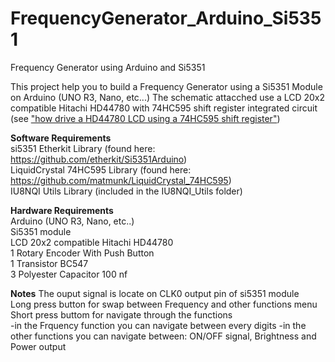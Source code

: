 # FrequencyGenerator_Arduino_Si5351
Frequency Generator using Arduino and Si5351

This project help you to build a Frequency Generator using a Si5351 Module on Arduino (UNO R3, Nano, etc...)
The schematic attacched use a LCD 20x2 compatible Hitachi HD44780 with 74HC595 shift register integrated circuit (see ["how drive a HD44780 LCD using a 74HC595 shift register"](https://www.google.com/search?q=how+drive+a+HD44780+LCD+using+a+74HC595+shift+register))

**Software Requirements**<br>
si5351 Etherkit Library (found here: https://github.com/etherkit/Si5351Arduino)<br>
LiquidCrystal 74HC595 Library (found here: https://github.com/matmunk/LiquidCrystal_74HC595)<br>
IU8NQI Utils Library (included in the IU8NQI_Utils folder)<br>

**Hardware Requirements**<br>
Arduino (UNO R3, Nano, etc..)<br>
Si5351 module<br>
LCD 20x2 compatible Hitachi HD44780<br>
1 Rotary Encoder With Push Button<br>
1 Transistor BC547<br>
3 Polyester Capacitor 100 nf<br>

**Notes**
The ouput signal is locate on CLK0 output pin of si5351 module<br>
Long press button for swap between Frequency and other functions menu<br>
Short press buttom for navigate through the functions<br>
-in the Frquency function you can navigate between every digits 
-in the other functions you can navigate between: ON/OFF signal, Brightness and Power output



